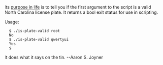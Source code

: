 Its [purpose in life](https://youtu.be/X7HmltUWXgs?t=53s) is to tell you if the
first argument to the script is a valid North Carolina license plate.  It
returns a bool exit status for use in scripting.

Usage:
```
  $ ./is-plate-valid root
  No
  $ ./is-plate-valid qwertyui
  Yes
  $
```

It does what it says on the tin.
   --Aaron S. Joyner
